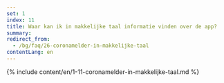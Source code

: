 ```yaml
---
set: 1
index: 11
title: Waar kan ik in makkelijke taal informatie vinden over de app?
summary: 
redirect_from: 
  - /bg/faq/26-coronamelder-in-makkelijke-taal
contentLang: en
---
```

{% include content/en/1-11-coronamelder-in-makkelijke-taal.md %}
